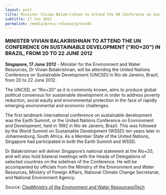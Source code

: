```yaml
---
layout: post
title: Minister Vivian Balakrishnan to attend the UN Conference on Sustainable Development ("Rio+20") in Brazil, from 20 to 22 June 2012
subtitle: 17 Jun 2012
permalink: /media/press-release/press84
---
```


### MINISTER VIVIAN BALAKRISHNAN TO ATTEND THE UN CONFERENCE ON SUSTAINABLE DEVELOPMENT ("RIO+20") IN BRAZIL, FROM 20 TO 22 JUNE 2012

**Singapore, 17 June 2012** - Minister for the Environment and Water Resources, Dr Vivian Balakrishnan, will be attending the United Nations Conference on Sustainable Development (UNCSD) in Rio de Janeiro, Brazil, from 20 to 22 June 2012. 

The UNCSD, or “Rio+20” as it is commonly known, aims to produce global political consensus for sustainable development in order to address poverty reduction, social equity and environmental protection in the face of rapidly emerging environmental and economic challenges.

The first landmark international conference on sustainable development was the Earth Summit, or the United Nations Conference on Environment and Development, held in 1992 in Rio de Janeiro, Brazil. This was followed by the World Summit on Sustainable Development (WSSD) ten years later in Johannesburg, South Africa. As a Member State of the United Nations, Singapore had participated in both the Earth Summit and WSSD.

Dr Balakrishnan will deliver Singapore’s national statement at the Rio+20, and will also hold bilateral meetings with the Heads of Delegations of selected countries on the sidelines of the Conference. He will be accompanied by officials from the Ministry of the Environment and Water Resources, Ministry of Foreign Affairs, National Climate Change Secretariat, and National Environment Agency. 


Source: [<a href="https://www.mewr.gov.sg/news/minister-vivian-balakrishnan-to-attend-the-un-conference-on-sustainable-development-rio20-in-brazil--from-20-to-22-june-2012" target="_blank">CleaMinistry of the Environment and Water ResourcesnTech</a>](https://www.mewr.gov.sg/news/minister-vivian-balakrishnan-to-attend-the-un-conference-on-sustainable-development-rio20-in-brazil--from-20-to-22-june-2012)